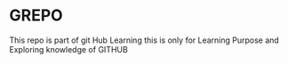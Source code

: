 # GREPO
This repo is part of git Hub Learning
this is only for Learning Purpose and Exploring knowledge of GITHUB
